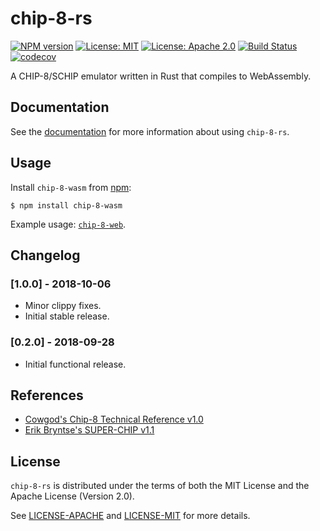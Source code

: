 # chip-8-rs

[![NPM version](https://img.shields.io/npm/v/chip-8-wasm.svg?style=flat)](https://www.npmjs.com/package/chip-8-wasm)
[![License: MIT](https://img.shields.io/badge/License-MIT-yellow.svg)](https://opensource.org/licenses/MIT)
[![License: Apache 2.0](https://img.shields.io/badge/License-Apache%202.0-blue.svg)](https://opensource.org/licenses/Apache-2.0)
[![Build Status](https://travis-ci.org/jeffrey-xiao/chip-8-rs.svg?branch=master)](https://travis-ci.org/jeffrey-xiao/chip-8-rs)
[![codecov](https://codecov.io/gh/jeffrey-xiao/extended-collections-rs/branch/master/graph/badge.svg)](https://codecov.io/gh/jeffrey-xiao/extended-collections-rs)

A CHIP-8/SCHIP emulator written in Rust that compiles to WebAssembly.

## Documentation

See the [documentation](https://jeffreyxiao.me/chip-8-rs) for more information about using
`chip-8-rs`.

## Usage

Install `chip-8-wasm` from [npm](https://www.npmjs.com/):
```
$ npm install chip-8-wasm
```

Example usage: [`chip-8-web`](https://gitlab.com/jeffrey-xiao/chip-8-web).

## Changelog

### [1.0.0] - 2018-10-06

 - Minor clippy fixes.
 - Initial stable release.

### [0.2.0] - 2018-09-28

 - Initial functional release.

## References

 - [Cowgod's Chip-8 Technical Reference v1.0](http://devernay.free.fr/hacks/chip8/C8TECH10.HTM)
 - [Erik Bryntse's SUPER-CHIP v1.1](http://devernay.free.fr/hacks/chip8/schip.txt)

## License

`chip-8-rs` is distributed under the terms of both the MIT License and the Apache License (Version
2.0).

See [LICENSE-APACHE](LICENSE-APACHE) and [LICENSE-MIT](LICENSE-MIT) for more details.
